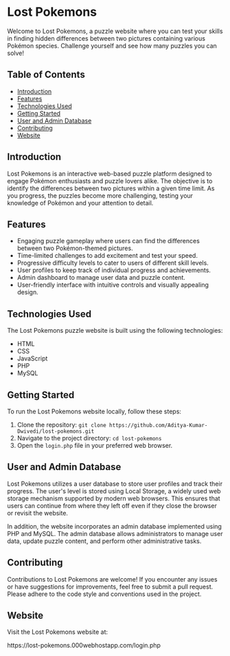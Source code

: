 # Lost Pokemons

Welcome to Lost Pokemons, a puzzle website where you can test your skills in finding hidden differences between two pictures containing various Pokémon species. Challenge yourself and see how many puzzles you can solve!

## Table of Contents

- [Introduction](#introduction)
- [Features](#features)
- [Technologies Used](#technologies-used)
- [Getting Started](#getting-started)
- [User and Admin Database](#user-and-admin-database)
- [Contributing](#contributing)
- [Website](#website)

## Introduction

Lost Pokemons is an interactive web-based puzzle platform designed to engage Pokémon enthusiasts and puzzle lovers alike. The objective is to identify the differences between two pictures within a given time limit. As you progress, the puzzles become more challenging, testing your knowledge of Pokémon and your attention to detail.

## Features

- Engaging puzzle gameplay where users can find the differences between two Pokémon-themed pictures.
- Time-limited challenges to add excitement and test your speed.
- Progressive difficulty levels to cater to users of different skill levels.
- User profiles to keep track of individual progress and achievements.
- Admin dashboard to manage user data and puzzle content.
- User-friendly interface with intuitive controls and visually appealing design.

## Technologies Used

The Lost Pokemons puzzle website is built using the following technologies:

- HTML
- CSS
- JavaScript
- PHP
- MySQL

## Getting Started

To run the Lost Pokemons website locally, follow these steps:

1. Clone the repository: `git clone https://github.com/Aditya-Kumar-Dwivedi/lost-pokemons.git`
2. Navigate to the project directory: `cd lost-pokemons`
3. Open the `login.php` file in your preferred web browser.

## User and Admin Database

Lost Pokemons utilizes a user database to store user profiles and track their progress. The user's level is stored using Local Storage, a widely used web storage mechanism supported by modern web browsers. This ensures that users can continue from where they left off even if they close the browser or revisit the website.

In addition, the website incorporates an admin database implemented using PHP and MySQL. The admin database allows administrators to manage user data, update puzzle content, and perform other administrative tasks.

## Contributing

Contributions to Lost Pokemons are welcome! If you encounter any issues or have suggestions for improvements, feel free to submit a pull request. Please adhere to the code style and conventions used in the project.

## Website

Visit the Lost Pokemons website at: 
<div style="display: inline">https://lost-pokemons.000webhostapp.com/login.php</div> 

